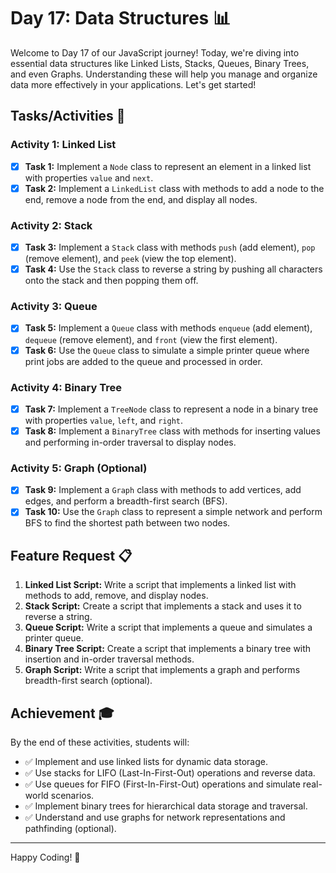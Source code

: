 # Day 17: Data Structures 📊

Welcome to Day 17 of our JavaScript journey! Today, we're diving into essential data structures like Linked Lists, Stacks, Queues, Binary Trees, and even Graphs. Understanding these will help you manage and organize data more effectively in your applications. Let's get started!

## Tasks/Activities 📝

### Activity 1: Linked List

- [X] **Task 1:** Implement a `Node` class to represent an element in a linked list with properties `value` and `next`.
- [X] **Task 2:** Implement a `LinkedList` class with methods to add a node to the end, remove a node from the end, and display all nodes.

### Activity 2: Stack

- [X] **Task 3:** Implement a `Stack` class with methods `push` (add element), `pop` (remove element), and `peek` (view the top element).
- [X] **Task 4:** Use the `Stack` class to reverse a string by pushing all characters onto the stack and then popping them off.

### Activity 3: Queue

- [X] **Task 5:** Implement a `Queue` class with methods `enqueue` (add element), `dequeue` (remove element), and `front` (view the first element).
- [X] **Task 6:** Use the `Queue` class to simulate a simple printer queue where print jobs are added to the queue and processed in order.

### Activity 4: Binary Tree

- [X] **Task 7:** Implement a `TreeNode` class to represent a node in a binary tree with properties `value`, `left`, and `right`.
- [X] **Task 8:** Implement a `BinaryTree` class with methods for inserting values and performing in-order traversal to display nodes.

### Activity 5: Graph (Optional)

- [X] **Task 9:** Implement a `Graph` class with methods to add vertices, add edges, and perform a breadth-first search (BFS).
- [X] **Task 10:** Use the `Graph` class to represent a simple network and perform BFS to find the shortest path between two nodes.

## Feature Request 📋

1. **Linked List Script:** Write a script that implements a linked list with methods to add, remove, and display nodes.
2. **Stack Script:** Create a script that implements a stack and uses it to reverse a string.
3. **Queue Script:** Write a script that implements a queue and simulates a printer queue.
4. **Binary Tree Script:** Create a script that implements a binary tree with insertion and in-order traversal methods.
5. **Graph Script:** Write a script that implements a graph and performs breadth-first search (optional).

## Achievement 🎓

By the end of these activities, students will:

- ✅ Implement and use linked lists for dynamic data storage.
- ✅ Use stacks for LIFO (Last-In-First-Out) operations and reverse data.
- ✅ Use queues for FIFO (First-In-First-Out) operations and simulate real-world scenarios.
- ✅ Implement binary trees for hierarchical data storage and traversal.
- ✅ Understand and use graphs for network representations and pathfinding (optional).

---

Happy Coding! 🚀